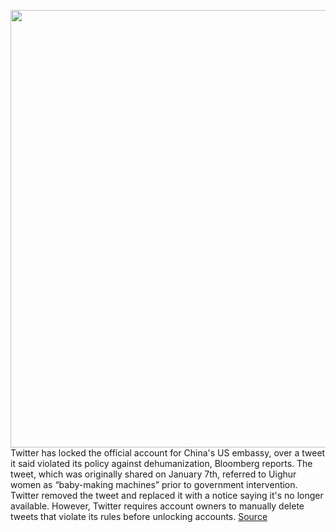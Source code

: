 <img src='https://cdn.vox-cdn.com/thumbor/scxOKInu8hOCQWNnGbs5lIdKLHo=/0x0:2040x1360/1200x800/filters:focal(857x517:1183x843)/cdn.vox-cdn.com/uploads/chorus_image/image/68698795/acastro_180827_1777_0004.0.jpg' width='700px' /><br/>
Twitter has locked the official account for China's US embassy, over a tweet it said violated its policy against dehumanization, Bloomberg reports. The tweet, which was originally shared on January 7th, referred to Uighur women as “baby-making machines” prior to government intervention. Twitter removed the tweet and replaced it with a notice saying it's no longer available. However, Twitter requires account owners to manually delete tweets that violate its rules before unlocking accounts.
<a href='https://www.theverge.com/2021/1/21/22242086/twitter-chinese-embassy-in-us-uighur-muslim-tweet-dehumanization'> Source <a/>